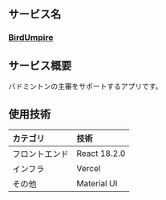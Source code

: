 ## サービス名
### [BirdUmpire](https://birdumpire.vercel.app/)

## サービス概要
バドミントンの主審をサポートするアプリです。

## 使用技術
|カテゴリ|技術|
|:-------------|:------------|
|フロントエンド|React 18.2.0|
|インフラ|Vercel|
|その他|Material UI|
